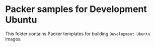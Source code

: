# Packer samples for Development Ubuntu

This folder contains Packer templates for building `Development Ubuntu` images.
